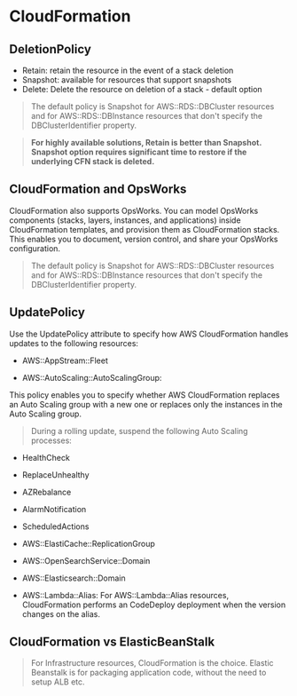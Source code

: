# CloudFormation

## DeletionPolicy

- Retain: retain the resource in the event of a stack deletion
- Snapshot: available for resources that support snapshots  
- Delete: Delete the resource on deletion of a stack - default option

> The default policy is Snapshot for AWS::RDS::DBCluster resources and for AWS::RDS::DBInstance resources that don't specify the DBClusterIdentifier property.

> **For highly available solutions, Retain is better than Snapshot. Snapshot option requires significant time to restore if the underlying CFN stack is deleted.**

## CloudFormation and OpsWorks

CloudFormation also supports OpsWorks. You can model OpsWorks components (stacks, layers, instances, and applications) inside CloudFormation templates, and provision them as CloudFormation stacks. This enables you to document, version control, and share your OpsWorks configuration.
 
> The default policy is Snapshot for AWS::RDS::DBCluster resources and for AWS::RDS::DBInstance resources that don't specify the DBClusterIdentifier property. 

## UpdatePolicy

Use the UpdatePolicy attribute to specify how AWS CloudFormation handles updates to the following resources:

- AWS::AppStream::Fleet

- AWS::AutoScaling::AutoScalingGroup: 

This policy enables you to specify whether AWS CloudFormation replaces an Auto Scaling group with a new one or replaces only the instances in the Auto Scaling group.

> During a rolling update, suspend the following Auto Scaling processes:
- HealthCheck
- ReplaceUnhealthy
- AZRebalance
- AlarmNotification
- ScheduledActions

- AWS::ElastiCache::ReplicationGroup

- AWS::OpenSearchService::Domain

- AWS::Elasticsearch::Domain

- AWS::Lambda::Alias: For AWS::Lambda::Alias resources, CloudFormation performs an CodeDeploy deployment when the version changes on the alias. 

## CloudFormation vs ElasticBeanStalk

> For Infrastructure resources, CloudFormation is the choice. Elastic Beanstalk is for packaging application code, without the need to setup ALB etc.  
